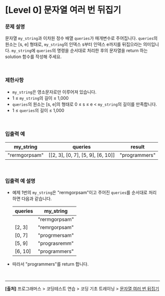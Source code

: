 # [Level 0] 문자열 여러 번 뒤집기

### 문제 설명
문자열 `my_string`과 이차원 정수 배열 `queries`가 매개변수로 주어집니다. `queries`의 원소는 [s, e] 형태로, `my_string`의 인덱스 s부터 인덱스 e까지를 뒤집으라는 의미입니다. `my_string`에 `queries`의 명령을 순서대로 처리한 후의 문자열을 return 하는 solution 함수를 작성해 주세요.

<br>

### 제한사항
* `my_string`은 영소문자로만 이루어져 있습니다.
* 1 ≤ `my_string`의 길이 ≤ 1,000
* `queries`의 원소는 [s, e]의 형태로 0 ≤ s ≤ e < `my_string`의 길이를 만족합니다.
* 1 ≤ `queries`의 길이 ≤ 1,000

<br>

### 입출력 예
|my_string|queries|result|
|---------|-------|------|
|"rermgorpsam"|[[2, 3], [0, 7], [5, 9], [6, 10]]|"programmers"|

<br>

### 입출력 예 설명
* 예제 1번의 `my_string`은 "rermgorpsam"이고 주어진 `queries`를 순서대로 처리하면 다음과 같습니다.

    |queries|my_string|
    |-------|---------|
    ||"rermgorpsam"|
    |[2, 3]|"remrgorpsam"|
    |[0, 7]|"progrmersam"|
    |[5, 9]|"prograsremm"|
    |[6, 10]|"programmers"|

* 따라서 "programmers"를 return 합니다.

<br>

---
**[출처]** 프로그래머스 > 코딩테스트 연습 > 코딩 기초 트레이닝 > [문자열 여러 번 뒤집기](https://school.programmers.co.kr/learn/courses/30/lessons/181913)